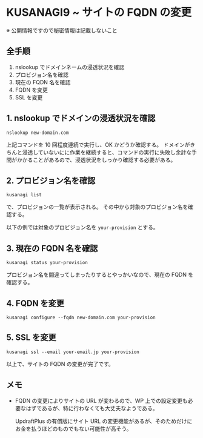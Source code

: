 # KUSANAGI9 ~ サイトの FQDN の変更

※ 公開情報ですので秘密情報は記載しないこと

## 全手順

1. nslookup でドメインネームの浸透状況を確認
1. プロビジョン名を確認
1. 現在の FQDN 名を確認
1. FQDN を変更
1. SSL を変更


## 1. nslookup でドメインの浸透状況を確認

```
nslookup new-domain.com
```

上記コマンドを 10 回程度連続で実行し、OK かどうか確認する。
ドメインがきちんと浸透していないにに作業を継続すると、コマンドの実行に失敗し余計な手間がかかることがあるので、浸透状況をしっかり確認する必要がある。


## 2. プロビジョン名を確認

```
kusanagi list
```

で、プロビジョンの一覧が表示される。
その中から対象のプロビジョン名を確認する。

以下の例では対象のプロビジョン名を `your-provision` とする。


## 3. 現在の FQDN 名を確認

```
kusanagi status your-provision
```

プロビジョン名を間違ってしまったりするとやっかいなので、現在の FQDN を確認する。


## 4. FQDN を変更

```
kusanagi configure --fqdn new-domain.com your-provision
```


## 5. SSL を変更

```
kusanagi ssl --email your-email.jp your-provision
```

以上で、サイトの FQDN の変更が完了です。


## メモ

* FQDN の変更によりサイトの URL が変わるので、WP 上での設定変更も必要なはずであるが、特に行わなくても大丈夫なようである。
  
  UpdraftPlus の有償版にサイト URL の変更機能があるが、そのためだけにお金を払うほどのものでもない可能性が高そう。
